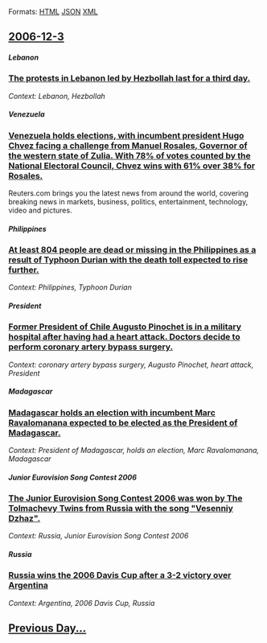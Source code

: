 
Formats: [HTML](2006/12/3/index.html)  [JSON](2006/12/3/index.json)  [XML](2006/12/3/index.xml)  

## [2006-12-3](/news/2006/12/3/index.md)

##### Lebanon
### [ The protests in Lebanon led by Hezbollah last for a third day. ](/news/2006/12/3/the-protests-in-lebanon-led-by-hezbollah-last-for-a-third-day.md)
_Context: Lebanon, Hezbollah_

##### Venezuela
### [ Venezuela holds elections, with incumbent president Hugo Chvez facing a challenge from Manuel Rosales, Governor of the western state of Zulia. With 78% of votes counted by the National Electoral Council, Chvez wins with 61% over 38% for Rosales. ](/news/2006/12/3/venezuela-holds-elections-with-incumbent-president-hugo-chavez-facing-a-challenge-from-manuel-rosales-governor-of-the-western-state-of-zu.md)
Reuters.com brings you the latest news from around the world, covering breaking news in markets, business, politics, entertainment, technology, video and pictures.

##### Philippines
### [ At least 804 people are dead or missing in the Philippines as a result of Typhoon Durian with the death toll expected to rise further. ](/news/2006/12/3/at-least-804-people-are-dead-or-missing-in-the-philippines-as-a-result-of-typhoon-durian-with-the-death-toll-expected-to-rise-further.md)
_Context: Philippines, Typhoon Durian_

##### President
### [ Former President of Chile Augusto Pinochet is in a military hospital after having had a heart attack. Doctors decide to perform coronary artery bypass surgery. ](/news/2006/12/3/former-president-of-chile-augusto-pinochet-is-in-a-military-hospital-after-having-had-a-heart-attack-doctors-decide-to-perform-coronary-ar.md)
_Context: coronary artery bypass surgery, Augusto Pinochet, heart attack, President_

##### Madagascar
### [ Madagascar holds an election with incumbent Marc Ravalomanana expected to be elected as the President of Madagascar. ](/news/2006/12/3/madagascar-holds-an-election-with-incumbent-marc-ravalomanana-expected-to-be-elected-as-the-president-of-madagascar.md)
_Context: President of Madagascar, holds an election, Marc Ravalomanana, Madagascar_

##### Junior Eurovision Song Contest 2006
### [ The Junior Eurovision Song Contest 2006 was won by The Tolmachevy Twins from Russia with the song "Vesenniy Dzhaz". ](/news/2006/12/3/the-junior-eurovision-song-contest-2006-was-won-by-the-tolmachevy-twins-from-russia-with-the-song-vesenniy-dzhaz.md)
_Context: Russia, Junior Eurovision Song Contest 2006_

##### Russia
### [ Russia wins the 2006 Davis Cup after a 3-2 victory over Argentina ](/news/2006/12/3/russia-wins-the-2006-davis-cup-after-a-3-2-victory-over-argentina.md)
_Context: Argentina, 2006 Davis Cup, Russia_

## [Previous Day...](/news/2006/12/2/index.md)

